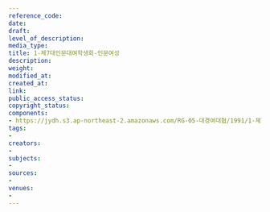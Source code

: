 ```yaml
---
reference_code: 
date: 
draft: 
level_of_description: 
media_type: 
title: 1-제7대인문대여학생회-인문여성
description: 
weight: 
modified_at: 
created_at: 
link: 
public_access_status: 
copyright_status: 
components:
- https://jydh.s3.ap-northeast-2.amazonaws.com/RG-05-대경여대협/1991/1-제7대인문대여학생회-인문여성.pdf
tags:
- 
creators:
- 
subjects:
- 
sources:
- 
venues:
- 
---
```

